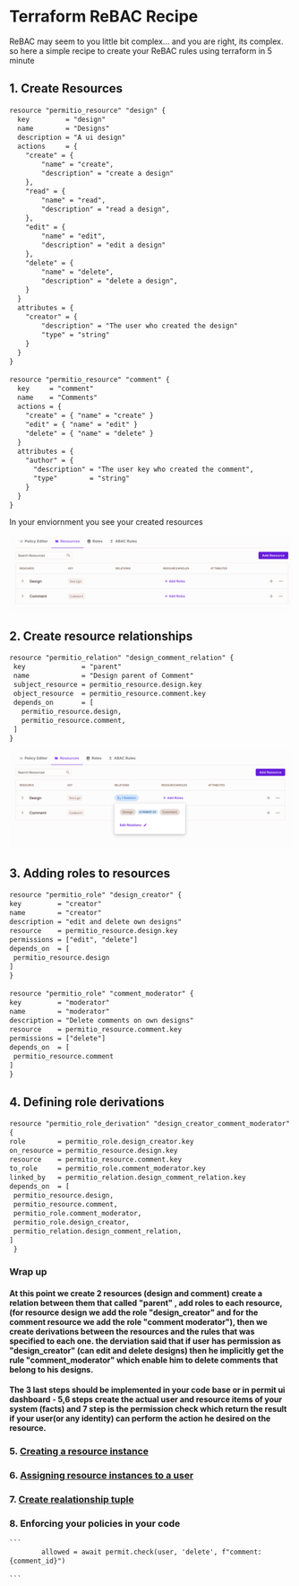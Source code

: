 # Terraform ReBAC Recipe

ReBAC may seem to you little bit complex... and you are right, its complex. so here a simple recipe to create your ReBAC rules using terraform in 5 minute

## 1. Create Resources

```
resource "permitio_resource" "design" {
  key         = "design"
  name        = "Designs"
  description = "A ui design"
  actions     = {
    "create" = { 
        "name" = "create",
        "description" = "create a design"
    },
    "read" = {
        "name" = "read",
        "description" = "read a design",
    },
    "edit" = {
        "name" = "edit",
        "description" = "edit a design"
    },
    "delete" = {
        "name" = "delete",
        "description" = "delete a design",
    }
  }
  attributes = {
    "creator" = {
        "description" = "The user who created the design"
        "type" = "string"
    }
  }
}

resource "permitio_resource" "comment" {
  key     = "comment"
  name    = "Comments"
  actions = {
    "create" = { "name" = "create" }
    "edit" = { "name" = "edit" }
    "delete" = { "name" = "delete" }
  }
  attributes = {
    "author" = {
      "description" = "The user key who created the comment",
      "type"        = "string"
    }
  }
}
```

In your enviornment you see your created resources

 ![Created Resources](./../assets/create-resources.png)

 ## 2. Create resource relationships

 ```
resource "permitio_relation" "design_comment_relation" {
  key              = "parent"
  name             = "Design parent of Comment"
  subject_resource = permitio_resource.design.key
  object_resource  = permitio_resource.comment.key
  depends_on       = [
    permitio_resource.design,
    permitio_resource.comment,
  ]
}
 ```

  ![Resources Relationship](./../assets/create-resource-relationships.png)

   ## 3. Adding roles to resources

   ```
resource "permitio_role" "design_creator" {
  key         = "creator"
  name        = "creator"
  description = "edit and delete own designs"
  resource    = permitio_resource.design.key
  permissions = ["edit", "delete"]
  depends_on  = [
    permitio_resource.design
  ]
}

resource "permitio_role" "comment_moderator" {
  key         = "moderator"
  name        = "moderator"
  description = "Delete comments on own designs"
  resource    = permitio_resource.comment.key
  permissions = ["delete"]
  depends_on  = [
    permitio_resource.comment
  ]
}

   ```

   ## 4. Defining role derivations

   ```
  resource "permitio_role_derivation" "design_creator_comment_moderator" 
  {
  role        = permitio_role.design_creator.key
  on_resource = permitio_resource.design.key
  resource    = permitio_resource.comment.key
  to_role     = permitio_role.comment_moderator.key
  linked_by   = permitio_relation.design_comment_relation.key
  depends_on  = [
    permitio_resource.design,
    permitio_resource.comment,
    permitio_role.comment_moderator,
    permitio_role.design_creator,
    permitio_relation.design_comment_relation,
  ]
    }

   ```


   ### Wrap up
   #### At this point we create 2 resources (design and comment) create a  relation between them that called "parent" , add roles to each resource, (for resource design we add the role "design_creator" and for the comment resource we add the role "comment moderator"), then we create derivations between the resources and the rules that was specified to each one. the derviation said that if user has permission as "design_creator" (can edit and delete designs)  then he implicitly get the rule "comment_moderator" which enable him to delete comments that belong to his designs.

   #### The 3 last steps should be implemented in your code base or in permit ui dashboard  - 5,6 steps create the actual user and resource items of your system (facts) and 7 step is the permission check which return the result if your user(or any identity) can perform the action he desired on the resource.

   ### 5. [Creating a resource instance](https://api.permit.io/v2/redoc#tag/Resource-Instances)

   ### 6. [Assigning resource instances to a user](https://api.permit.io/v2/redoc#tag/Role-Assignments)

   ### 7. [Create realationship tuple](https://api.permit.io/v2/redoc#tag/Relationship-tuples)

   ### 8. Enforcing your policies in your code
    ```
            allowed = await permit.check(user, 'delete', f"comment:{comment_id}")

    ```